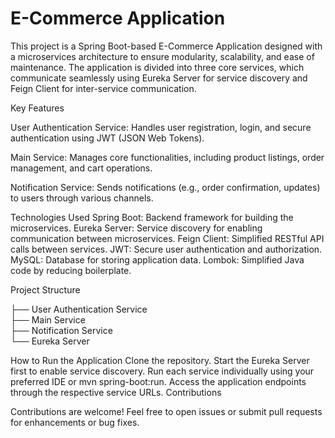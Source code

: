 # E-Commerce Application
This project is a Spring Boot-based E-Commerce Application designed with a microservices architecture to ensure modularity, scalability, and ease of maintenance. The application is divided into three core services, which communicate seamlessly using Eureka Server for service discovery and Feign Client for inter-service communication.

Key Features

User Authentication Service:
Handles user registration, login, and secure authentication using JWT (JSON Web Tokens).

Main Service:
Manages core functionalities, including product listings, order management, and cart operations.

Notification Service:
Sends notifications (e.g., order confirmation, updates) to users through various channels.

Technologies Used
Spring Boot: Backend framework for building the microservices.
Eureka Server: Service discovery for enabling communication between microservices.
Feign Client: Simplified RESTful API calls between services.
JWT: Secure user authentication and authorization.
MySQL: Database for storing application data.
Lombok: Simplified Java code by reducing boilerplate.

Project Structure

├── User Authentication Service  
├── Main Service  
├── Notification Service  
└── Eureka Server  

How to Run the Application
Clone the repository.
Start the Eureka Server first to enable service discovery.
Run each service individually using your preferred IDE or mvn spring-boot:run.
Access the application endpoints through the respective service URLs.
Contributions

Contributions are welcome! Feel free to open issues or submit pull requests for enhancements or bug fixes.
